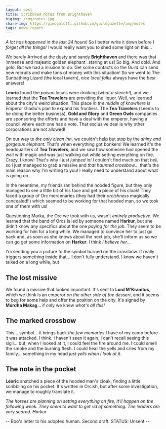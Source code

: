 ```yaml
---
layout: post
title: Scribbled notes from Brighthaven
bigimg: /img/notes.jpg
share-img: https://ginogalotti.github.io/guildgazette/img/notes
tags: news-report
---
```


_A lot has happened in the last 24 hours!_ So I better write it down before I _forget all the things!_ I would really want you to shed some light on this...

We barely Arrived at the dusty and sandy **Brighthaven** and there was that immense and majestic golden elephant _staring at us! So big. And cold. And gold. But we had a mission to do: Get some contacts so the Guild can send new recruits and make tons of money with this situation! So we went to The Sunbathing Lizard (the local tavern), _nice local folks_ always have the _best_ answers!

**Leoric** found the _poison_ locals were drinking (_what a stench!_), and we learned that the **Tea Travelers** are providing the liquor. Well, we learned about the city's weird situation. This place _in the middle of knowhere_ is Emperor Gladiu's plan to expand his frontiers. The **Tea Travelers** (seems to be doing the better business), **Gold and Glory** and **Green Owls** companies are sponsoring the efforts and have a deal with the emperor, having a council where each one has a vote. That exclusive deal is why other corporations are not allowed!

On our way to _the only clean inn_, we couldn't help but stop by the _shiny and gorgeous elephant_. That's when everything got bonkers! We learned it's the headquarters of **Tea Travelers**, and we saw how someone had opened the wall with magic and was just walking out while setting everything on fire. Crazy, I know! That's why I just _jumped in!_ I couldn't find much on that _hell_, so I just managed to grab a missive and _that haunted crossbow_... that's the main reason why I'm writing to you! I really need to understand about what is going on...

In the meantime, my friends ran behind the hooded figure, but they only managed to see a little bit of his face and get a piece of his cloak! They faced a group of Orc mercenaries (they had their _orcishness_ magically concealed!!) which seemed to be working for that hooded man, so we took one of them with us!

Questioning Marka, the Orc we took with us, wasn't _entirely productive_. We learned that the band of Orcs is led by someone named **Harkur**, but she didn't know any specifics about the one _paying for the job_. They seem to be working for him for a long while. We managed to convince her to just go back and, as soon as she knows about the next job, she'll inform us so we can go get some information on **Harkur**. I think _I believe her_...

I'm sending you a picture fo the symbol burned on the crossbow. It really triggers something inside that... I don't fully understand. I know we haven't talked on a long while, but

## The lost missive

We found a missive that looked important. It's sent to **Lord M'Kranitos**, which we think is an emperor _on the other side of the dessert_, and it seems to beg for some help and offer the position on the city. It's signed by **Murdha Makag**... if only we knew _what's all this!_

## The marked crossbow

This... symbol... it brings back _the few memories_ I have of my camp before it was attacked. I think. I haven't seen it again, I can't recall seeing this sigil... but, when I looked at it, I could feel the fire around me. I could smell the smoke and the burning flesh. I could hear the yells and cries from my family... something in my head _just yells when I look at it_.

## The note in the pocket

**Leoric** snatched a piece of the hooded man's cloak, finding a little scribbling on his pocket. It's written in Orcish, but after some investigation, we manage to roughly translate it.

_The horses are planning on setting everything on fire, it'll happen on the following week. They seem to want to get rid of something. The leaders are very scared. Harkur_



-- Boo's letter to his adopted human. Second draft. STATUS: Unsent --